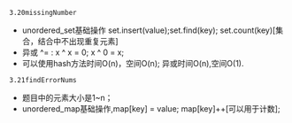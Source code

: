 ```
3.20missingNumber
```

* unordered_set基础操作 set.insert(value);set.find(key); set.count(key)[集合，结合中不出现重复元素]
* 异或 ^= : x ^ x = 0; x ^ 0 = x;
* 可以使用hash方法时间O(n)，空间O(n); 异或时间O(n),空间O(1).

```
3.21findErrorNums
``` 
* 题目中的元素大小是1~n；
* unordered_map基础操作,map[key] = value; map[key]++[可以用于计数];
   